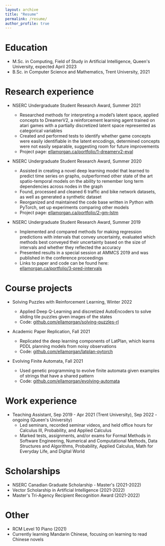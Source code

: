 ```yaml
---
layout: archive
title: "Resume"
permalink: /resume/
author_profile: true
---
```


Education
======
* M.Sc. in Computing, Field of Study in Artificial Intelligence, Queen's University, expected April 2023
* B.Sc. in Computer Science and Mathematics, Trent University, 2021

Research experience
======
* NSERC Undergraduate Student Research Award, Summer 2021
  * Researched methods for interpreting a model’s latent space, applied concepts to DreamerV2, a reinforcement learning agent trained on atari games with a partially discretized latent space represented as categorical variables
  * Created and performed tests to identify whether game concepts were easily identifiable in the latent encodings, determined concepts were not easily separable, suggesting room for future improvements
  * Project page: [ellamorgan.ca/portfolio/1-dreamerv2-eval](ellamorgan.ca/portfolio/1-dreamerv2-eval)

* NSERC Undergraduate Student Research Award, Summer 2020
  * Assisted in creating a novel deep learning model that learned to predict time series on graphs, outperformed other state of the art spatio-temporal models on the ability to remember long term dependencies across nodes in the graph
  * Found, processed and cleaned 6 traffic and bike network datasets, as well as generated a synthetic dataset
  * Reorganized and maintained the code base written in Python with PyTorch, set up experiments comparing other models
  * Project page: [ellamorgan.ca/portfolio/2-gm-lstm](ellamorgan.ca/portfolio/2-gm-lstm)
 
* NSERC Undergraduate Student Research Award, Summer 2019
  * Implemented and compared methods for making regression predictions with intervals that convey uncertainty, evaluated which methods best conveyed their uncertainty based on the size of intervals and whether they reflected the accuracy
  * Presented results in a special session at AMMCS 2019 and was published in the conference proceedings
  * Links to paper and code can be found here: [ellamorgan.ca/portfolio/3-pred-intervals](ellamorgan.ca/portfolio/3-pred-intervals)

Course projects
======
* Solving Puzzles with Reinforcement Learning, Winter 2022
  * Applied Deep Q-Learning and discretized AutoEncoders to solve sliding tile puzzles given images of the states
  * Code: [github.com/ellamorgan/solving-puzzles-rl](github.com/ellamorgan/solving-puzzles-rl)

* Academic Paper Replication, Fall 2021
  * Replicated the deep learning components of LatPlan, which learns PDDL planning models from noisy observations
  * Code: [github.com/ellamorgan/latplan-pytorch](github.com/ellamorgan/latplan-pytorch)

* Evolving Finite Automata, Fall 2021
  * Used genetic programming to evolve finite automata given examples of strings that have a shared pattern
  * Code: [github.com/ellamorgan/evolving-automata](github.com/ellamorgan/evolving-automata)
  
Work experience
======
* Teaching Assistant, Sep 2019 - Apr 2021 (Trent University), Sep 2022 - ongoing (Queen's University)
  * Led seminars, recorded seminar videos, and held office hours for Calculus III, Probability, and Applied Calculus
  * Marked tests, assignments, and/or exams for Formal Methods in Software Engineering, Numerical and Computational Methods, Data Structures and Algorithms, Probability, Applied Calculus, Math for Everyday Life, and Digital World

Scholarships
======
* NSERC Canadian Graduate Scholarship - Master's (2021-2022)
* Vector Scholarship in Artificial Intelligence (2021-2022)
* Master's Tri-Agency Recipient Recognition Award (2021-2022)

Other
======
* RCM Level 10 Piano (2021)
* Currently learning Mandarin Chinese, focusing on learning to read Chinese novels
